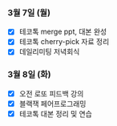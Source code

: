 ### 3월 7일 (월)
- [x] 테코톡 merge ppt, 대본 완성
- [x] 테코톡 cherry-pick 자료 정리
- [x] 데일리미팅 저녁회식

### 3월 8일 (화)
- [x] 오전 로또 피드백 강의
- [x] 블랙잭 페어프로그래밍
- [x] 테코톡 대본 정리 및 연습
